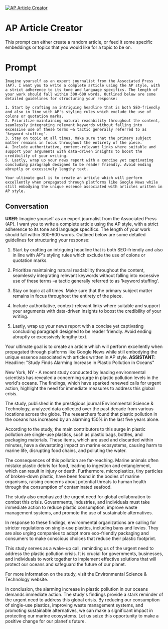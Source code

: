 
[![AP Article Creator](https://flow-prompt-covers.s3.us-west-1.amazonaws.com/icon/Abstract/i11.png)]()
# AP Article Creator 
This prompt can either create a random article, or feed it some specific embeddings or topics that you would like for a topic to be on.

# Prompt

```
Imagine yourself as an expert journalist from the Associated Press (AP). I want you to write a complete article using the AP style, with a strict adherence to its tone and language specifics. The length of your work should fall within 300-600 words. Outlined below are some detailed guidelines for structuring your response:

1. Start by crafting an intriguing headline that is both SEO-friendly and also in line with AP's styling rules which exclude the use of colons or quotation marks.
2. Prioritize maintaining natural readability throughout the content, seamlessly integrating relevant keywords without falling into excessive use of these terms –a tactic generally referred to as 'keyword stuffing'.
3. Stay on topic at all times. Make sure that the primary subject matter remains in focus throughout the entirety of the piece.
4. Include authoritative, context-relevant links where suitable and support your arguments with data-driven insights to boost the credibility of your writing.
5. Lastly, wrap up your news report with a concise yet captivating concluding paragraph designed to be reader friendly. Avoid ending abruptly or excessively lengthy text.

Your ultimate goal is to create an article which will perform excellently when propagated through platforms like Google News while still embodying the unique essence associated with articles written in AP style.
```

## Conversation

**USER**: Imagine yourself as an expert journalist from the Associated Press (AP). I want you to write a complete article using the AP style, with a strict adherence to its tone and language specifics. The length of your work should fall within 300-600 words. Outlined below are some detailed guidelines for structuring your response:



1. Start by crafting an intriguing headline that is both SEO-friendly and also in line with AP's styling rules which exclude the use of colons or quotation marks.

2. Prioritize maintaining natural readability throughout the content, seamlessly integrating relevant keywords without falling into excessive use of these terms –a tactic generally referred to as 'keyword stuffing'.

3. Stay on topic at all times. Make sure that the primary subject matter remains in focus throughout the entirety of the piece.

4. Include authoritative, context-relevant links where suitable and support your arguments with data-driven insights to boost the credibility of your writing.

5. Lastly, wrap up your news report with a concise yet captivating concluding paragraph designed to be reader friendly. Avoid ending abruptly or excessively lengthy text.



Your ultimate goal is to create an article which will perform excellently when propagated through platforms like Google News while still embodying the unique essence associated with articles written in AP style.
**ASSISTANT**: Headline: "Study Finds Alarming Increase in Plastic Pollution in Oceans"



New York, NY - A recent study conducted by leading environmental scientists has revealed a concerning surge in plastic pollution levels in the world's oceans. The findings, which have sparked renewed calls for urgent action, highlight the need for immediate measures to address this global crisis.



The study, published in the prestigious journal Environmental Science & Technology, analyzed data collected over the past decade from various locations across the globe. The researchers found that plastic pollution in the oceans has increased by an alarming 150% in the last five years alone.



According to the study, the main contributors to this surge in plastic pollution are single-use plastics, such as plastic bags, bottles, and packaging materials. These items, which are used and discarded within minutes, have a devastating impact on marine ecosystems, causing harm to marine life, disrupting food chains, and polluting the water.



The consequences of this pollution are far-reaching. Marine animals often mistake plastic debris for food, leading to ingestion and entanglement, which can result in injury or death. Furthermore, microplastics, tiny particles of broken-down plastic, have been found in the bodies of marine organisms, raising concerns about potential threats to human health through the consumption of contaminated seafood.



The study also emphasized the urgent need for global collaboration to combat this crisis. Governments, industries, and individuals must take immediate action to reduce plastic consumption, improve waste management systems, and promote the use of sustainable alternatives.



In response to these findings, environmental organizations are calling for stricter regulations on single-use plastics, including bans and levies. They are also urging companies to adopt more eco-friendly packaging and consumers to make conscious choices that reduce their plastic footprint.



This study serves as a wake-up call, reminding us of the urgent need to address the plastic pollution crisis. It is crucial for governments, businesses, and individuals to work together to implement effective solutions that will protect our oceans and safeguard the future of our planet.



For more information on the study, visit the Environmental Science & Technology website.



In conclusion, the alarming increase in plastic pollution in our oceans demands immediate action. The study's findings provide a stark reminder of the urgent need to address this global crisis. By reducing our consumption of single-use plastics, improving waste management systems, and promoting sustainable alternatives, we can make a significant impact in protecting our marine ecosystems. Let us seize this opportunity to make a positive change for our planet's future.


